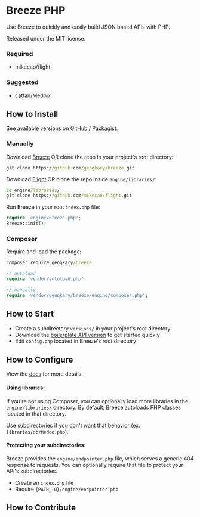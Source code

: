 # Breeze PHP

Use Breeze to quickly and easily build JSON based APIs with PHP.

Released under the MIT license.

### Required

- mikecao/flight

### Suggested

- catfan/Medoo

## How to Install

See available versions on [GitHub](...) / [Packagist](...).

### Manually

Download [Breeze](https://github.com/geogkary/breeze/archive/master.zip) OR clone the repo in your project's root directory:

```cmd
git clone https://github.com/geogkary/breeze.git
```

Download [Flight](...) OR clone the repo inside `engine/libraries/`:

```cmd
cd engine/libraries/
git clone https://github.com/mikecao/flight.git
```

Run Breeze in your root `index.php` file:

```php
require 'engine/Breeze.php';
Breeze::init();
```

### Composer

Require and load the package:

```cmd
composer require geogkary/breeze
```

```php
// autoload
require 'vendor/autoload.php';

// manually
require 'vendor/geogkary/breeze/engine/composer.php';
```

## How to Start

- Create a subdirectory `versions/` in your project's root directory
- Download the [boilerplate API version](https://github.com/geogkary/breeze/archive/boilerplate.zip) to get started quickly
- Edit `config.php` located in Breeze's root directory

## How to Configure

View the [docs](https://breezephp.com/docs) for more details.

#### Using libraries:

If you're not using Composer, you can optionally load more libraries in the `engine/libraries/` directory. By default, Breeze autoloads PHP classes located in that directory.

Use subdirectories if you don't want that behavior (ex. `libraries/db/Medoo.php`).

#### Protecting your subdirectories:

Breeze provides the `engine/endpointer.php` file, which serves a generic 404 response to requests. You can optionally require that file to protect your API's subdirectories.

- Create an `index.php` file
- Require `{PATH_TO}/engine/endpointer.php`

## How to Contribute
